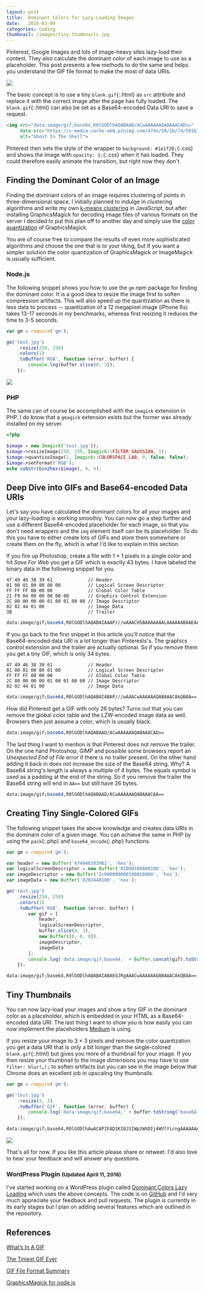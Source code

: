 ```yaml
---
layout: post
title:  Dominant Colors for Lazy-Loading Images
date:   2016-03-09
categories: coding
thumbnail: /images/tiny-thumbnails.jpg
---
```


Pinterest, Google Images and lots of image-heavy sites lazy-load their content. They also calculate the dominant color of each image to use as a placeholder. This post presents a few methods to do the same and helps you understand the GIF file format to make the most of data URIs.

![](/images/pinterest-placeholders.gif)

The basic concept is to use a tiny `blank.gif`{:.html} as `src` attribute and replace it with the correct image after the page has fully loaded. The `blank.gif`{:.html} can also be set as a Base64-encoded Data URI to save a request.

~~~ html
<img src="data:image/gif;base64,R0lGODlhAQABAAD/ACwAAAAAAQABAAACADs="
     data-src="https://s-media-cache-ak0.pinimg.com/474x/50/1b/74/501b74902935b063816ea8e14f460ca0.jpg"
     alt="Ghost In The Shell">
~~~

Pinterest then sets the style of the wrapper to `background: #1e1f20;`{:.css} and shows the image with `opacity: 1;`{:.css} when it has loaded. They could therefore easily animate the transition, but right now they don't.

## Finding the Dominant Color of an Image

Finding the dominant colors of an image requires clustering of points in three-dimensional space. I initially planned to indulge in clustering algorithms and write my own [k-means clustering](http://charlesleifer.com/blog/using-python-and-k-means-to-find-the-dominant-colors-in-images/) in JavaScript, but after installing GraphicsMagick for decoding image files of various formats on the server I decided to put this plan off to another day and simply use the [color quantization](http://www.graphicsmagick.org/quantize.html) of GraphicsMagick.

You are of course free to compare the results of even more sophisticated algorithms and choose the one that is to your liking, but If you want a simpler solution the color quantization of GraphicsMagick or ImageMagick is usually sufficient.

### Node.js

The following snippet shows you how to use the `gm` npm package for finding the dominant color. It is a good idea to resize the image first to soften compression artifacts. This will also speed up the quantization as there is less data to process -- quantization of a 12 megapixel image (iPhone 6s) takes 13-17 seconds in my benchmarks, whereas first resizing it reduces the time to 3-5 seconds.

~~~ js
var gm = require('gm');

gm('test.jpg')
    .resize(250, 250)
    .colors(1)
    .toBuffer('RGB', function (error, buffer) {
        console.log(buffer.slice(0, 3));
    });
~~~

![](/images/dominant-colors.jpg)

### PHP

The same can of course be accomplished with the `imagick` extension in PHP. I do know that a `gmagick` extension exists but the former was already installed on my server.

~~~ php
<?php

$image = new Imagick('test.jpg'));
$image->resizeImage(250, 250, Imagick::FILTER_GAUSSIAN, 1);
$image->quantizeImage(1, Imagick::COLORSPACE_LAB, 0, false, false);
$image->setFormat('RGB');
echo substr(bin2hex($image), 0, 6);
~~~

## Deep Dive into GIFs and Base64-encoded Data URIs

Let's say you have calculated the dominant colors for all your images and your lazy-loading is working smoothly. You can now go a step further and use a different Base64-encoded placeholder for each image, so that you don't need wrappers and the `img` element itself can be its placeholder. To do this you have to either create lots of GIFs and store them somewhere or create them on the fly, which is what I'd like to explain in this section.

If you fire up Photoshop, create a file with 1 × 1 pixels in a single color and hit _Save For Web_ you get a GIF which is exactly 43 bytes. I have labeled the binary data in the following snippet for you.

~~~
47 49 46 38 39 61             // Header
01 00 01 00 80 00 00          // Logical Screen Descriptor
FF FF FF 00 00 00             // Global Color Table
21 F9 04 00 00 00 00 00       // Graphics Control Extension
2C 00 00 00 00 01 00 01 00 00 // Image Descriptor
02 02 44 01 00                // Image Data
3B                            // Trailer
~~~
~~~ bash
data:image/gif;base64,R0lGODlhAQABAIAAAP///wAAACH5BAAAAAAALAAAAAABAAEAAAICRAEAOw==
~~~

If you go back to the first snippet in this article you'll notice that the Base64-encoded data URI is a lot longer than Pinterests's. The graphics control extension and the trailer are actually optional. So if you remove them you get a tiny GIF, which is only 34 bytes.

~~~
47 49 46 38 39 61             // Header
01 00 01 00 80 01 00          // Logical Screen Descriptor
FF FF FF 00 00 00             // Global Color Table
2C 00 00 00 00 01 00 01 00 00 // Image Descriptor
02 02 44 01 00                // Image Data
~~~
~~~ bash
data:image/gif;base64,R0lGODlhAQABAIABAP///wAAACwAAAAAAQABAAACAkQBAA==
~~~

How did Pinterest get a GIF with only 26 bytes? Turns out that you can remove the global color table and the LZW-encoded image data as well. Browsers then just assume a color, which is usually black.

~~~ bash
data:image/gif;base64,R0lGODlhAQABAAD/ACwAAAAAAQABAAACADs=
~~~

The last thing I want to mention is that Pinterest does not remove the trailer. On the one hand Photoshop, GIMP and possible some browsers report an _Unexpected End of File_ error if there is no trailer present. On the other hand adding it back in does not increase the size of the Base64 string. Why? A Base64 string's length is always a multiple of 4 bytes. The equals symbol is used as a padding at the end of the string. So if you remove the trailer the Base64 string will end in `AA==` but still have 26 bytes.

~~~ bash
data:image/gif;base64,R0lGODlhAQABAAD/ACwAAAAAAQABAAACAA==
~~~

## Creating Tiny Single-Colored GIFs

The following snippet takes the above knowledge and creates data URIs in the dominant color of a given image. You can achieve the same in PHP by using the `pack`{:.php} and `base64_encode`{:.php} functions.

~~~ js
var gm = require('gm');

var header = new Buffer('474946383961', 'hex');
var logicalScreenDescriptor = new Buffer('01000100800100', 'hex');
var imageDescriptor = new Buffer('2c000000000100010000', 'hex');
var imageData = new Buffer('0202440100', 'hex');

gm('test.jpg')
    .resize(250, 250)
    .colors(1)
    .toBuffer('RGB', function (error, buffer) {
        var gif = [
            header,
            logicalScreenDescriptor,
            buffer.slice(0, 3),
            new Buffer([0, 0, 0]),
            imageDescriptor,
            imageData
        ];
        console.log('data:image/gif;base64,' + Buffer.concat(gif).toString('base64'));
    });
~~~

~~~ html
data:image/gif;base64,R0lGODlhAQABAIABAEdJRgAAACwAAAAAAQABAAACAkQBAA==
~~~

## Tiny Thumbnails

You can now lazy-load your images and show a tiny GIF in the dominant color as a placeholder, which is embedded in your HTML as a Base64-encoded data URI. The last thing I want to show you is how easily you can now implement the placeholders [Medium](https://jmperezperez.com/medium-image-progressive-loading-placeholder/) is using.

If you resize your image to 3 × 3 pixels and remove the color quantization you get a data URI that is only a bit longer than the single-colored `blank.gif`{:.html} but gives you more of a thumbnail for your image. If you then resize your thumbnail to the image dimensions you may have to use `filter: blur(…);` to soften artifacts but you can see in the image below that Chrome does an excellent job in upscaling tiny thumbnails.

~~~ js
var gm = require('gm');

gm('test.jpg')
    .resize(3, 3)
    .toBuffer('GIF', function (error, buffer) {
        console.log('data:image/gif;base64,' + buffer.toString('base64'));
    });
~~~

~~~ html
data:image/gif;base64,R0lGODlhAwACAPIFAD1KI0JSIWp2WXOIj4WVlYicngAAAAAAACH5BAAAAAAALAAAAAADAAIAAAMESDUSkAA7
~~~

![](/images/tiny-thumbnails.jpg)

That's all for now. If you like this article please share or retweet. I'd also love to hear your feedback and will answer any questions.

<div class="Panel">
    <h3 class="Panel-heading">WordPress Plugin <small>(Updated April 11, 2016)</small></h3>
    <p class="Panel-body">
        I’ve started working on a WordPress plugin called <a href="https://wordpress.org/plugins/dominant-colors-lazy-loading/">Dominant Colors Lazy Loading</a> which uses the above concepts. The code is on <a href="https://github.com/Lorti/dominant-colors-lazy-loading-wordpress-plugin">GitHub</a> and I'd very much appreciate your feedback and pull requests. The plugin is currently in its early stages but I plan on adding several features which are outlined in the repository.
    </p>
</div>

## References

[What’s In A GIF](http://www.matthewflickinger.com/lab/whatsinagif/bits_and_bytes.asp)

[The Tiniest GIF Ever](http://probablyprogramming.com/2009/03/15/the-tiniest-gif-ever)

[GIF File Format Summary](http://www.fileformat.info/format/gif/egff.htm)

[GraphicsMagick for node.js](http://aheckmann.github.io/gm/)
